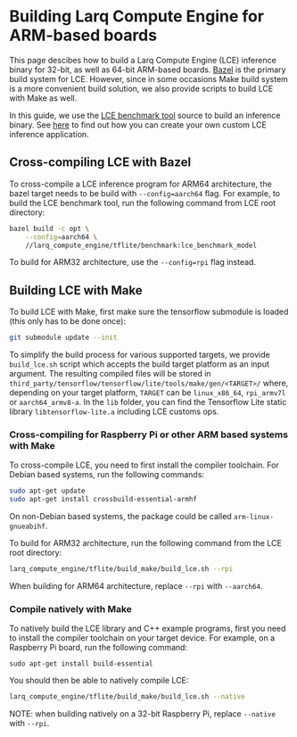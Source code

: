 # Building Larq Compute Engine for ARM-based boards
This page descibes how to build a Larq Compute Engine (LCE) inference binary
for 32-bit, as well as 64-bit ARM-based boards.
[Bazel](https://bazel.build/) is the primary build
system for LCE. However, since in some occasions Make build system is a more
convenient build solution,  we also provide scripts to build LCE with Make as well.

In this guide, we use the [LCE benchmark tool](../larq_compute_engine/tflite/benchmark)
source to build an inference binary.
See [here](./inference.md) to find out how you can create your own
custom LCE inference application.

## Cross-compiling LCE with Bazel ##
To cross-compile a LCE inference program for ARM64 architecture,
the bazel target needs to be build with ```--config=aarch64``` flag.
For example, to build the LCE benchmark tool,
run the following command from LCE root directory:

```bash
bazel build -c opt \
    --config=aarch64 \
    //larq_compute_engine/tflite/benchmark:lce_benchmark_model
 ```
To build for ARM32 architecture, use the ```--config=rpi``` flag instead.

## Building LCE with Make ##
To build LCE with Make, first make sure the tensorflow submodule is loaded
(this only has to be done once):
``` bash
git submodule update --init
```
To simplify the build process for various supported targets, we provide
`build_lce.sh` script which accepts the build target platform as an input
argument. The resulting compiled files will be stored in
`third_party/tensorflow/tensorflow/lite/tools/make/gen/<TARGET>/` where,
depending on your target platform, `TARGET` can be `linux_x86_64`, `rpi_armv7l`
or `aarch64_armv8-a`. In the `lib` folder, you can find the Tensorflow Lite
static library `libtensorflow-lite.a` including LCE customs ops.

### Cross-compiling for Raspberry Pi or other ARM based systems with Make ###
To cross-compile LCE, you need to first install the compiler toolchain.
For Debian based systems, run the following commands:
``` bash
sudo apt-get update
sudo apt-get install crossbuild-essential-armhf
```
On non-Debian based systems, the package could be called `arm-linux-gnueabihf`.

To build for ARM32 architecture, run the following command from
the LCE root directory:
```bash
larq_compute_engine/tflite/build_make/build_lce.sh --rpi
```
When building for ARM64 architecture, replace `--rpi` with `--aarch64`.

### Compile natively with Make ###
To natively build the LCE library and C++ example programs,
first you need to install the compiler toolchain on your target device.
For example, on a Raspberry Pi board, run the following command:
```
sudo apt-get install build-essential
```

You should then be able to natively compile LCE:
```bash
larq_compute_engine/tflite/build_make/build_lce.sh --native
```
NOTE: when building natively on a 32-bit Raspberry Pi, replace `--native` with
`--rpi`.
